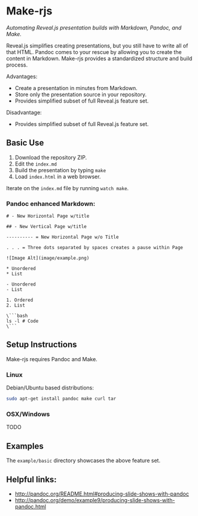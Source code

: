 # Make-rjs

*Automating Reveal.js presentation builds with Markdown, Pandoc, and Make.*

Reveal.js simplifies creating presentations, but you still have to write all of
that HTML. Pandoc comes to your rescue by allowing you to create the content in
Markdown. Make-rjs provides a standardized structure and build process.

Advantages:
* Create a presentation in minutes from Markdown.
* Store only the presentation source in your repository.
* Provides simplified subset of full Reveal.js feature set.

Disadvantage:
* Provides simplified subset of full Reveal.js feature set.

## Basic Use

1. Download the repository ZIP.
2. Edit the `index.md`
3. Build the presentation by typing `make`
4. Load `index.html` in a web browser.

Iterate on the `index.md` file by running `watch make`.

### Pandoc enhanced Markdown:
```
# - New Horizontal Page w/title

## - New Vertical Page w/title

---------- = New Horizontal Page w/o Title

. . . = Three dots separated by spaces creates a pause within Page

![Image Alt](image/example.png)

* Unordered
* List

- Unordered
- List

1. Ordered
2. List

\```bash
ls -l # Code
\```
```

## Setup Instructions

Make-rjs requires Pandoc and Make.

### Linux

Debian/Ubuntu based distributions:
```bash
sudo apt-get install pandoc make curl tar
```

### OSX/Windows

TODO

## Examples

The `example/basic` directory showcases the above feature set.

## Helpful links:

* http://pandoc.org/README.html#producing-slide-shows-with-pandoc
* http://pandoc.org/demo/example9/producing-slide-shows-with-pandoc.html
